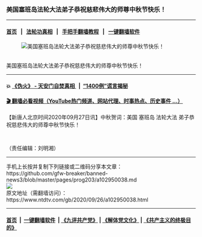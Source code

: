 ### 美国塞班岛法轮大法弟子恭祝慈悲伟大的师尊中秋节快乐！
------------------------

#### [首页](https://github.com/gfw-breaker/banned-news3/blob/master/README.md) &nbsp;&nbsp;|&nbsp;&nbsp; [法轮功真相](https://github.com/begood0513/basic/blob/master/README.md)  &nbsp;&nbsp;|&nbsp;&nbsp; [手把手翻墙教程](https://github.com/gfw-breaker/guides/wiki)  &nbsp;&nbsp;|&nbsp;&nbsp; [一键翻墙软件](https://github.com/gfw-breaker/nogfw/blob/master/README.md)  



<div><div class="featured_image">
 <figure>
  <img alt="美国塞班岛法轮大法弟子恭祝慈悲伟大的师尊中秋节快乐！" src="https://i.ntdtv.com/assets/uploads/2020/09/2b38870f-d466-435b-a07c-d4189f3b2bd5-600x450-1-800x450.jpg"/>
 </figure><br/>
 <span class="caption">
  美国塞班岛法轮大法弟子恭祝慈悲伟大的师尊中秋节快乐！
 </span>
</div>
</div><hr/>

#### 💥 [《伪火》 - 天安门自焚真相 ](http://158.247.195.190:10000/videos/blog/weihuo.html)&nbsp; |&nbsp; [“1400例”谎言揭秘  ](http://158.247.195.190:10000/videos/blog/jiexi1400.html)

#### [ 🎬  翻墙必看视频（YouTube热门频道、网站代理、时事热点、历史事件 ...）](https://github.com/gfw-breaker/links/blob/master/banned.md)

<div><div class="post_content" itemprop="articleBody">
 <p>
  【新唐人北京时间2020年09月27日讯】中秋贺词：美国
  <ok href="https://www.ntdtv.com/gb/塞班岛.htm">
   塞班岛
  </ok>
  <ok href="https://www.ntdtv.com/gb/法轮大法.htm">
   法轮大法
  </ok>
  弟子恭祝慈悲伟大的师尊中秋节快乐！
 </p>
 <p>
  <img alt="" class="alignnone size-medium wp-image-102950044" src="https://i.ntdtv.com/assets/uploads/2020/09/4df80f7e7ec897d21d5fcb2c0296ddbc-600x357.jpg"/>
 </p>
 <p>
  <img alt="" class="size-medium wp-image-102950040" src="https://i.ntdtv.com/assets/uploads/2020/09/2b38870f-d466-435b-a07c-d4189f3b2bd5-600x450.jpg"/>
 </p>
 <p>
  （责任编辑：刘明湘）
 </p>
 <div class="single_ad">
 </div>
</div>
</div>
<hr/>
手机上长按并复制下列链接或二维码分享本文章：<br/>
https://github.com/gfw-breaker/banned-news3/blob/master/pages/prog203/a102950038.md <br/>
<a href='https://github.com/gfw-breaker/banned-news3/blob/master/pages/prog203/a102950038.md'><img src='https://github.com/gfw-breaker/banned-news3/blob/master/pages/prog203/a102950038.md.png'/></a> <br/>
原文地址（需翻墙访问）：https://www.ntdtv.com/gb/2020/09/26/a102950038.html


------------------------
#### [首页](https://github.com/gfw-breaker/banned-news3/blob/master/README.md) &nbsp;|&nbsp; [一键翻墙软件](https://github.com/gfw-breaker/nogfw/blob/master/README.md) &nbsp;| [《九评共产党》](https://github.com/gfw-breaker/9ping.md/blob/master/README.md#九评之一评共产党是什么) | [《解体党文化》](https://github.com/gfw-breaker/jtdwh.md/blob/master/README.md) | [《共产主义的终极目的》](https://github.com/gfw-breaker/gczydzjmd.md/blob/master/README.md)


<img src='http://gfw-breaker.win/banned-news3/pages/prog203/a102950038.md' width='0px' height='0px'/>